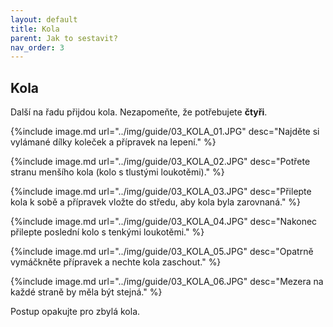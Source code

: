 ```yaml
---
layout: default
title: Kola
parent: Jak to sestavit?
nav_order: 3
---
```


## Kola

Další na řadu přijdou kola. Nezapomeňte, že potřebujete __čtyři__.

{%include image.md
url="../img/guide/03_KOLA_01.JPG"
desc="Najděte si vylámané dílky koleček a přípravek na lepení."
%}

{%include image.md
url="../img/guide/03_KOLA_02.JPG"
desc="Potřete stranu menšího kola (kolo s tlustými loukotěmi)."
%}

{%include image.md
url="../img/guide/03_KOLA_03.JPG"
desc="Přilepte kola k sobě a přípravek vložte do středu, aby kola byla zarovnaná."
%}

{%include image.md
url="../img/guide/03_KOLA_04.JPG"
desc="Nakonec přilepte poslední kolo s tenkými loukotěmi."
%}

{%include image.md
url="../img/guide/03_KOLA_05.JPG"
desc="Opatrně vymáčkněte přípravek a nechte kola zaschout."
%}

{%include image.md
url="../img/guide/03_KOLA_06.JPG"
desc="Mezera na každé straně by měla být stejná."
%}

Postup opakujte pro zbylá kola.